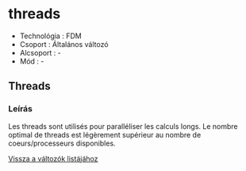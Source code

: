 # threads

* Technológia : FDM
* Csoport : Általános változó
* Alcsoport : -
* Mód : -

## Threads

### Leírás

Les threads sont utilisés pour paralléliser les calculs longs. Le nombre optimal de threads est légèrement supérieur au nombre de coeurs/processeurs disponibles.

[Vissza a változók listájához](../../variable_list)

